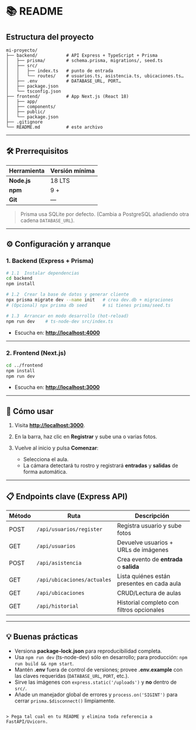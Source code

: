 # 📚 README
## Estructura del proyecto

```text
mi-proyecto/
├── backend/           # API Express + TypeScript + Prisma
│   ├── prisma/        # schema.prisma, migrations/, seed.ts
│   ├── src/
│   │   ├── index.ts   # punto de entrada
│   │   └── routes/    # usuarios.ts, asistencia.ts, ubicaciones.ts…
│   ├── .env           # DATABASE_URL, PORT…
│   ├── package.json
│   └── tsconfig.json
├── frontend/          # App Next.js (React 18)
│   ├── app/
│   ├── components/
│   ├── public/
│   └── package.json
├── .gitignore
└── README.md          # este archivo
````

---

## 🛠 Prerrequisitos

| Herramienta | Versión mínima |
| ----------- | -------------- |
| **Node.js** | 18 LTS         |
| **npm**     | 9 +            |
| **Git**     | —              |

>Prisma usa SQLite por defecto. (Cambia a PostgreSQL añadiendo otra cadena `DATABASE_URL`).

---

## ⚙️ Configuración y arranque

### 1. Backend (Express + Prisma)

```bash
# 1.1  Instalar dependencias
cd backend
npm install

# 1.2  Crear la base de datos y generar cliente
npx prisma migrate dev --name init   # crea dev.db + migraciones
# (Opcional) npx prisma db seed      # si tienes prisma/seed.ts

# 1.3  Arrancar en modo desarrollo (hot-reload)
npm run dev    # ts-node-dev src/index.ts
```

* Escucha en: **[http://localhost:4000](http://localhost:4000)**

---

### 2. Frontend (Next.js)

```bash
cd ../frontend
npm install
npm run dev
```

* Escucha en: **[http://localhost:3000](http://localhost:3000)**

---

## 🚀 Cómo usar

1. Visita **[http://localhost:3000](http://localhost:3000)**.
2. En la barra, haz clic en **Registrar** y sube una o varias fotos.
3. Vuelve al inicio y pulsa **Comenzar**:

   * Selecciona el aula.
   * La cámara detectará tu rostro y registrará **entradas** y **salidas** de forma automática.

---

## 📋 Endpoints clave (Express API)

| Método | Ruta                        | Descripción                                |
| ------ | --------------------------- | ------------------------------------------ |
| POST   | `/api/usuarios/register`    | Registra usuario y sube fotos              |
| GET    | `/api/usuarios`             | Devuelve usuarios + URLs de imágenes       |
| POST   | `/api/asistencia`           | Crea evento de **entrada** o **salida**    |
| GET    | `/api/ubicaciones/actuales` | Lista quiénes están presentes en cada aula |
| GET    | `/api/ubicaciones`          | CRUD/Lectura de aulas                      |
| GET    | `/api/historial`            | Historial completo con filtros opcionales  |

---

## 💡 Buenas prácticas

* Versiona **package-lock.json** para reproducibilidad completa.
* Usa `npm run dev` (ts-node-dev) sólo en desarrollo; para producción: `npm run build && npm start`.
* Mantén **.env** fuera de control de versiones; provee **.env.example** con las claves requeridas (`DATABASE_URL`, `PORT`, etc.).
* Sirve las imágenes con `express.static('/uploads')` y **no** dentro de `src/`.
* Añade un manejador global de errores y `process.on('SIGINT')` para cerrar `prisma.$disconnect()` limpiamente.

```

> Pega tal cual en tu README y elimina toda referencia a FastAPI/Uvicorn.
```
